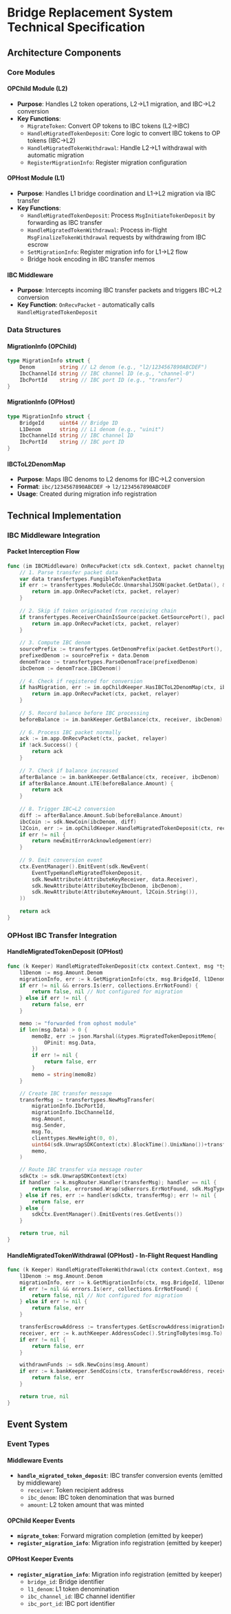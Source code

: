 # Bridge Replacement System Technical Specification

## Architecture Components

### Core Modules

#### OPChild Module (L2)

- **Purpose**: Handles L2 token operations, L2→L1 migration, and IBC→L2 conversion
- **Key Functions**:
  - `MigrateToken`: Convert OP tokens to IBC tokens (L2→IBC)
  - `HandleMigratedTokenDeposit`: Core logic to convert IBC tokens to OP tokens (IBC→L2)
  - `HandleMigratedTokenWithdrawal`: Handle L2→L1 withdrawal with automatic migration
  - `RegisterMigrationInfo`: Register migration configuration

#### OPHost Module (L1)

- **Purpose**: Handles L1 bridge coordination and L1→L2 migration via IBC transfer
- **Key Functions**:
  - `HandleMigratedTokenDeposit`: Process `MsgInitiateTokenDeposit` by forwarding as IBC transfer
  - `HandleMigratedTokenWithdrawal`: Process in-flight `MsgFinalizeTokenWithdrawal` requests by withdrawing from IBC escrow
  - `SetMigrationInfo`: Register migration info for L1→L2 flow
  - Bridge hook encoding in IBC transfer memos

#### IBC Middleware

- **Purpose**: Intercepts incoming IBC transfer packets and triggers IBC→L2 conversion
- **Key Function**: `OnRecvPacket` - automatically calls `HandleMigratedTokenDeposit`

### Data Structures

#### MigrationInfo (OPChild)

```go
type MigrationInfo struct {
    Denom        string // L2 denom (e.g., "l2/1234567890ABCDEF")
    IbcChannelId string // IBC channel ID (e.g., "channel-0")
    IbcPortId    string // IBC port ID (e.g., "transfer")
}
```

#### MigrationInfo (OPHost)

```go
type MigrationInfo struct {
    BridgeId     uint64 // Bridge ID
    L1Denom      string // L1 denom (e.g., "uinit")
    IbcChannelId string // IBC channel ID
    IbcPortId    string // IBC port ID
}
```

#### IBCToL2DenomMap

- **Purpose**: Maps IBC denoms to L2 denoms for IBC→L2 conversion
- **Format**: `ibc/1234567890ABCDEF` → `l2/1234567890ABCDEF`
- **Usage**: Created during migration info registration

## Technical Implementation

### IBC Middleware Integration

#### Packet Interception Flow

```go
func (im IBCMiddleware) OnRecvPacket(ctx sdk.Context, packet channeltypes.Packet, relayer sdk.AccAddress) ibcexported.Acknowledgement {
    // 1. Parse transfer packet data
    var data transfertypes.FungibleTokenPacketData
    if err := transfertypes.ModuleCdc.UnmarshalJSON(packet.GetData(), &data); err != nil {
        return im.app.OnRecvPacket(ctx, packet, relayer)
    }
    
    // 2. Skip if token originated from receiving chain
    if transfertypes.ReceiverChainIsSource(packet.GetSourcePort(), packet.GetSourceChannel(), data.Denom) {
        return im.app.OnRecvPacket(ctx, packet, relayer)
    }
    
    // 3. Compute IBC denom
    sourcePrefix := transfertypes.GetDenomPrefix(packet.GetDestPort(), packet.GetDestChannel())
    prefixedDenom := sourcePrefix + data.Denom
    denomTrace := transfertypes.ParseDenomTrace(prefixedDenom)
    ibcDenom := denomTrace.IBCDenom()
    
    // 4. Check if registered for conversion
    if hasMigration, err := im.opChildKeeper.HasIBCToL2DenomMap(ctx, ibcDenom); err != nil || !hasMigration {
        return im.app.OnRecvPacket(ctx, packet, relayer)
    }
    
    // 5. Record balance before IBC processing
    beforeBalance := im.bankKeeper.GetBalance(ctx, receiver, ibcDenom)
    
    // 6. Process IBC packet normally
    ack := im.app.OnRecvPacket(ctx, packet, relayer)
    if !ack.Success() {
        return ack
    }
    
    // 7. Check if balance increased
    afterBalance := im.bankKeeper.GetBalance(ctx, receiver, ibcDenom)
    if afterBalance.Amount.LTE(beforeBalance.Amount) {
        return ack
    }
    
    // 8. Trigger IBC→L2 conversion
    diff := afterBalance.Amount.Sub(beforeBalance.Amount)
    ibcCoin := sdk.NewCoin(ibcDenom, diff)
    l2Coin, err := im.opChildKeeper.HandleMigratedTokenDeposit(ctx, receiver, ibcCoin, data.Memo)
    if err != nil {
        return newEmitErrorAcknowledgement(err)
    }
    
    // 9. Emit conversion event
    ctx.EventManager().EmitEvent(sdk.NewEvent(
        EventTypeHandleMigratedTokenDeposit,
        sdk.NewAttribute(AttributeKeyReceiver, data.Receiver),
        sdk.NewAttribute(AttributeKeyIbcDenom, ibcDenom),
        sdk.NewAttribute(AttributeKeyAmount, l2Coin.String()),
    ))
    
    return ack
}
```

### OPHost IBC Transfer Integration

#### HandleMigratedTokenDeposit (OPHost)

```go
func (k Keeper) HandleMigratedTokenDeposit(ctx context.Context, msg *types.MsgInitiateTokenDeposit) (handled bool, err error) {
    l1Denom := msg.Amount.Denom
    migrationInfo, err := k.GetMigrationInfo(ctx, msg.BridgeId, l1Denom)
    if err != nil && errors.Is(err, collections.ErrNotFound) {
        return false, nil // Not configured for migration
    } else if err != nil {
        return false, err
    }

    memo := "forwarded from ophost module"
    if len(msg.Data) > 0 {
        memoBz, err := json.Marshal(&types.MigratedTokenDepositMemo{
            OPinit: msg.Data,
        })
        if err != nil {
            return false, err
        }
        memo = string(memoBz)
    }

    // Create IBC transfer message
    transferMsg := transfertypes.NewMsgTransfer(
        migrationInfo.IbcPortId,
        migrationInfo.IbcChannelId,
        msg.Amount,
        msg.Sender,
        msg.To,
        clienttypes.NewHeight(0, 0),
        uint64(sdk.UnwrapSDKContext(ctx).BlockTime().UnixNano())+transfertypes.DefaultRelativePacketTimeoutTimestamp, //nolint:gosec
        memo,
    )

    // Route IBC transfer via message router
    sdkCtx := sdk.UnwrapSDKContext(ctx)
    if handler := k.msgRouter.Handler(transferMsg); handler == nil {
        return false, errorsmod.Wrap(sdkerrors.ErrNotFound, sdk.MsgTypeURL(transferMsg))
    } else if res, err := handler(sdkCtx, transferMsg); err != nil {
        return false, err
    } else {
        sdkCtx.EventManager().EmitEvents(res.GetEvents())
    }

    return true, nil
}
```

#### HandleMigratedTokenWithdrawal (OPHost) - In-Flight Request Handling

```go
func (k Keeper) HandleMigratedTokenWithdrawal(ctx context.Context, msg *types.MsgFinalizeTokenWithdrawal) (handled bool, err error) {
    l1Denom := msg.Amount.Denom
    migrationInfo, err := k.GetMigrationInfo(ctx, msg.BridgeId, l1Denom)
    if err != nil && errors.Is(err, collections.ErrNotFound) {
        return false, nil // Not configured for migration
    } else if err != nil {
        return false, err
    }

    transferEscrowAddress := transfertypes.GetEscrowAddress(migrationInfo.IbcPortId, migrationInfo.IbcChannelId)
    receiver, err := k.authKeeper.AddressCodec().StringToBytes(msg.To)
    if err != nil {
        return false, err
    }

    withdrawnFunds := sdk.NewCoins(msg.Amount)
    if err := k.bankKeeper.SendCoins(ctx, transferEscrowAddress, receiver, withdrawnFunds); err != nil {
        return false, err
    }

    return true, nil
}
```

## Event System

### Event Types

#### Middleware Events

- **`handle_migrated_token_deposit`**: IBC transfer conversion events (emitted by middleware)
  - `receiver`: Token recipient address
  - `ibc_denom`: IBC token denomination that was burned
  - `amount`: L2 token amount that was minted

#### OPChild Keeper Events

- **`migrate_token`**: Forward migration completion (emitted by keeper)
- **`register_migration_info`**: Migration info registration (emitted by keeper)

#### OPHost Keeper Events

- **`register_migration_info`**: Migration info registration (emitted by keeper)
  - `bridge_id`: Bridge identifier
  - `l1_denom`: L1 token denomination
  - `ibc_channel_id`: IBC channel identifier
  - `ibc_port_id`: IBC port identifier
